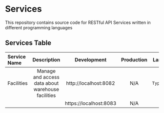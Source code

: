 # Services

This repository contains source code for RESTful API Services written in different programming languages

## Services Table

| Service Name |                    Description                    |      Development       | Production |   Language   |
|:-------------|:-------------------------------------------------:|:----------------------:|:----------:|:------------:|
| Facilities   | Manage and access data about warehouse facilities | http://localhost:8082  |    N/A     | `TypeScript` |
|              |                                                   | https://localhost:8083 |    N/A     |              |

[//]: # (| Employees    | http://localhost:8080  |    N/A     |     `C#`     |)
[//]: # (|              | https://localhost:8081 |    N/A     |              |)
[//]: # (| Tasks        | http://localhost:8084  |    N/A     |     `Go`     |)
[//]: # (|              | https://localhost:8085 |    N/A     |              |)
